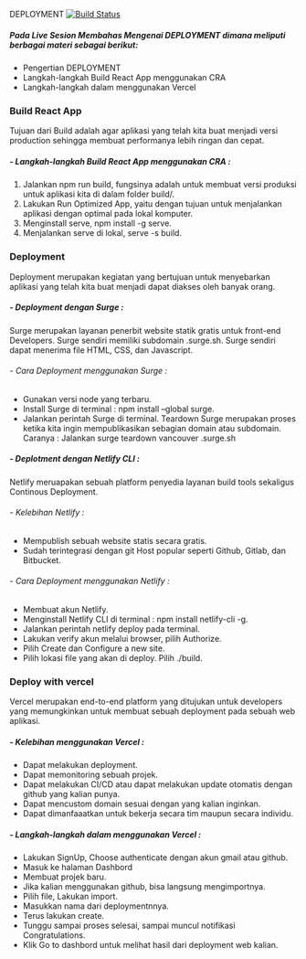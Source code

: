 DEPLOYMENT [![Build Status](https://img.shields.io/badge/React-20232A?style=for-the-badge&logo=react&logoColor=61DAFB)](https://id.reactjs.org/docs/forms.html)

##### Pada Live Sesion  Membahas Mengenai **DEPLOYMENT** dimana meliputi berbagai materi sebagai berikut:
- Pengertian DEPLOYMENT
- Langkah-langkah Build React App menggunakan CRA 
-  Langkah-langkah dalam menggunakan Vercel

### Build React App
Tujuan dari Build adalah agar aplikasi yang telah kita buat menjadi versi production sehingga membuat performanya lebih ringan dan cepat.
##### - Langkah-langkah Build React App menggunakan CRA :
1.	Jalankan npm run build, fungsinya adalah untuk membuat versi produksi untuk aplikasi kita di dalam folder build/.
2.	Lakukan Run Optimized App, yaitu dengan tujuan untuk menjalankan aplikasi dengan optimal pada lokal komputer.
3.	Menginstall serve, npm install -g serve.
4.	Menjalankan serve di lokal, serve -s build.
### Deployment
Deployment merupakan kegiatan yang bertujuan untuk menyebarkan aplikasi yang telah kita buat menjadi dapat diakses oleh banyak orang.
##### - Deployment dengan Surge :
Surge merupakan layanan penerbit website statik gratis untuk front-end Developers. Surge sendiri memiliki subdomain .surge.sh. Surge sendiri dapat menerima file HTML, CSS, dan Javascript.
###### - Cara Deployment menggunakan Surge :
-	Gunakan versi node yang terbaru.
-	Install Surge di terminal : npm install –global surge.
-	Jalankan perintah Surge di terminal.
Teardown Surge merupakan proses ketika kita ingin mempublikasikan sebagian domain atau subdomain. Caranya : Jalankan surge teardown vancouver .surge.sh
##### - Deplotment dengan Netlify CLI :
Netlify meruapakan sebuah platform penyedia layanan build tools sekaligus Continous Deployment.
###### - Kelebihan Netlify :
-	Mempublish sebuah website statis secara gratis.
-	Sudah terintegrasi dengan git Host popular seperti Github, Gitlab, dan Bitbucket.
###### - Cara Deployment menggunakan Netlify :
-	Membuat akun Netlify.
-	Menginstall Netlify CLI di terminal : npm install netlify-cli -g.
-	Jalankan perintah netlify deploy pada terminal.
-	Lakukan verify akun melalui browser, pilih Authorize.
-	Pilih Create dan Configure a new site.
-	Pilih lokasi file yang akan di deploy. Pilih ./build.
### Deploy with vercel
Vercel merupakan end-to-end platform yang ditujukan untuk developers yang memungkinkan untuk membuat sebuah deployment pada sebuah web aplikasi.
##### - Kelebihan menggunakan Vercel :
-	Dapat melakukan deployment.
-	Dapat memonitoring sebuah projek.
-	Dapat melakukan CI/CD atau dapat melakukan update otomatis dengan github yang kalian punya.
-	Dapat mencustom domain sesuai dengan yang kalian inginkan.
-	Dapat dimanfaaatkan untuk bekerja secara tim maupun secara individu.
##### - Langkah-langkah dalam menggunakan Vercel :
-	Lakukan SignUp, Choose authenticate dengan akun gmail atau github.
-	Masuk ke halaman Dashbord
-	Membuat projek baru.
-	Jika kalian menggunakan github, bisa langsung mengimportnya.
-	Pilih file, Lakukan import.
-	Masukkan nama dari deploymentnnya.
-	Terus lakukan create.
-	Tunggu sampai proses selesai, sampai muncul notifikasi Congratulations.
-	Klik Go to dashbord untuk melihat hasil dari deployment web kalian.
